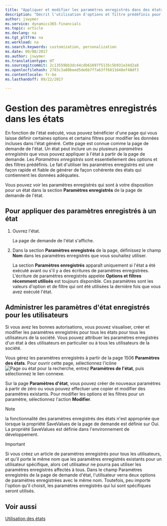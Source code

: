 ```yaml
---
title: "Appliquer et modifier les paramètres enregistrés dans des états | Microsoft Docs"
description: "Décrit l'utilisation d'options et filtre prédéfinis pour personnaliser un état, et pour générer les données exactes."
author: jswymer
ms.service: dynamics365-financials
ms.topic: article
ms.devlang: na
ms.tgt_pltfrm: na
ms.workload: na
ms.search.keywords: customization, personalization
ms.date: 09/08/2017
ms.author: jswymer
ms.translationtype: HT
ms.sourcegitcommit: 2c13559bb3dc44cdb61697f5135c5b931e34d2a8
ms.openlocfilehash: 2783c3a80beed5de6b7f7a63ff6811648ef48df3
ms.contentlocale: fr-be
ms.lasthandoff: 09/22/2017

---
```

# <a name="managing-saved-settings-on-reports"></a>Gestion des paramètres enregistrés dans les états
En fonction de l'état exécuté, vous pouvez bénéficier d'une page qui vous laisse définir certaines options et certains filtres pour modifier les données incluses dans l'état généré. Cette page est connue comme la page de demande de l'état. Un état peut inclure un ou plusieurs *paramètres enregistrés* que vous pouvez appliquer à l'état à partir de la page de demande. Les *Paramètres enregistrés* sont essentiellement des options et des filtres prédéfinis. Le fait d'utiliser les paramètres enregistrés est une façon rapide et fiable de générer de façon cohérente des états qui contiennent les données adéquates.

Vous pouvez voir les paramètres enregistrés qui sont à votre disposition pour un état dans la section **Paramètres enregistrés** de la page de demande de l'état.  

## <a name="to-apply-saved-settings-to-a-report"></a>Pour appliquer des paramètres enregistrés à un état
1. Ouvrez l'état.

   La page de demande de l'état s'affiche.    
2. Dans la section **Paramètres enregistrés** de la page, définissez le champ **Nom** dans les paramètres enregistrés que vous souhaitez utiliser.

   La section **Paramètres enregistrés** apparaît uniquement si l'état a été exécuté avant ou s'il y a des écritures de paramètres enregistrées. L'écriture de paramètres enregistrés appelée **Options et filtres récemment utilisés** est toujours disponible. Ces paramètres sont les valeurs d'option et de filtre qui ont été utilisées la dernière fois que vous avez exécuté l'état.

## <a name="administer-saved-report-settings-for-users"></a>Administrer les paramètres d'état enregistrés pour les utilisateurs
Si vous avez les bonnes autorisations, vous pouvez visualiser, créer et modifier les paramètres enregistrés pour tous les états pour tous les utilisateurs de la société. Vous pouvez attribuer les paramètres enregistrés d'un état à des utilisateurs en particulier ou à tous les utilisateurs de la société.

Vous gérez les paramètres enregistrés à partir de la page 1506 **Paramètres des états**. Pour ouvrir cette page, sélectionnez l'icône ![Page ou état pour la recherche](media/ui-search/search_small.png "Page ou état pour la recherche"), entrez **Paramètres de l'état**, puis sélectionnez le lien connexe.

Sur la page **Paramètres d'état**, vous pouvez créer de nouveaux paramètres à partir de zéro ou vous pouvez effectuer une copier et modifier des paramètres existants. Pour modifier les options et les filtres pour un paramètre, sélectionnez l'action **Modifier**.

> [!NOTE]
> la fonctionnalité des paramètres enregistrés des états n'est appropriée que lorsque la propriété SaveValues de la page de demande est définie sur Oui. La propriété SaveValues est définie dans l'environnement de développement.  

> [!Important]
> Si vous créez un article de paramètres enregistrés pour tous les utilisateurs, et qu'il porte le même nom que les paramètres enregistrés existants pour un utilisateur spécifique, alors cet utilisateur ne pourra pas utiliser les paramètres enregistrés affectés à tous.  Dans le champ Paramètres enregistrés de la page de demande d'état, l'utilisateur verra deux options de paramètres enregistrées avec le même nom. Toutefois, peu importe l'option qu'il choisit, les paramètres enregistrés qui lui sont spécifiques seront utilisés.

## <a name="see-also"></a>Voir aussi
[Utilisation des états](ui-work-report.md)  

